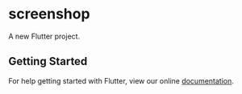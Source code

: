 # screenshop

A new Flutter project.

## Getting Started

For help getting started with Flutter, view our online
[documentation](https://flutter.io/).
